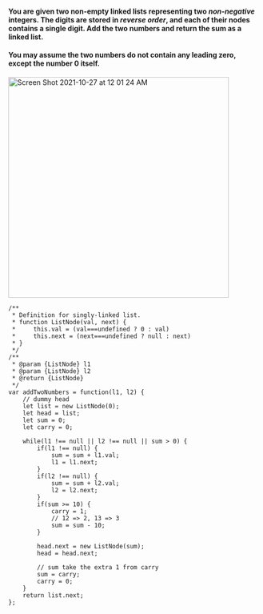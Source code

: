 #### You are given two non-empty linked lists representing two _non-negative_ integers. The digits are stored in _reverse order_, and each of their nodes contains a single digit. Add the two numbers and return the sum as a linked list.

#### You may assume the two numbers do not contain any leading zero, except the number 0 itself.

<img width="441" alt="Screen Shot 2021-10-27 at 12 01 24 AM" src="https://user-images.githubusercontent.com/37787994/139016117-51c066ff-3b1c-4858-b19e-1f4ed7eb38f8.png">

```JS
/**
 * Definition for singly-linked list.
 * function ListNode(val, next) {
 *     this.val = (val===undefined ? 0 : val)
 *     this.next = (next===undefined ? null : next)
 * }
 */
/**
 * @param {ListNode} l1
 * @param {ListNode} l2
 * @return {ListNode}
 */
var addTwoNumbers = function(l1, l2) {
    // dummy head
    let list = new ListNode(0);
    let head = list;
    let sum = 0;
    let carry = 0;

    while(l1 !== null || l2 !== null || sum > 0) {
        if(l1 !== null) {
            sum = sum + l1.val;
            l1 = l1.next;
        }
        if(l2 !== null) {
            sum = sum + l2.val;
            l2 = l2.next;
        }
        if(sum >= 10) {
            carry = 1;
            // 12 => 2, 13 => 3
            sum = sum - 10;
        }

        head.next = new ListNode(sum);
        head = head.next;

        // sum take the extra 1 from carry
        sum = carry;
        carry = 0;
    }
    return list.next;
};
```
